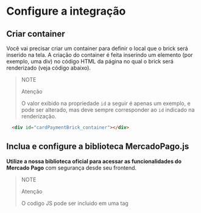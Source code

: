 # Configure a integração

## Criar container

Você vai precisar criar um container para definir o local que o brick será inserido na tela. A criação do container é feita inserindo um elemento (por exemplo, uma div) no código HTML da página no qual o brick será renderizado (veja código abaixo). 

> NOTE
>
> Atenção
>
> O valor exibido na propriedade `id` a seguir é apenas um exemplo, e pode ser alterado, mas deve sempre corresponder ao `id` indicado na renderização.

```html
  <div id="cardPaymentBrick_container"></div>
```

## Inclua e configure a biblioteca MercadoPago.js

**Utilize a nossa biblioteca oficial para acessar as funcionalidades do Mercado Pago** com segurança desde seu frontend.

> NOTE
>
> Atenção
>
> O codigo JS pode ser incluido em uma tag <script> ou um arquivo JS separado.

Você precisará instalar o SDK adicionando o seguinte em seu código HTML:

```html
<script src="https://beta-sdk.mercadopago.com/gama/js/v2"></script>
```

Em seguida, inicialize o SDK definindo sua [chave pública]([FAKER][CREDENTIALS][URL]) usando código JavaScript:

```javascript
const mp = new MercadoPago('YOUR_PUBLIC_KEY');
```

## Instanciar brick

Com o container criado e o SDK JS instalado, o próximo passo é instanciar o brick builder, que permitirá gerar o brick. Para instanciar o brick, insira o código abaixo após a etapa anterior. 

```javascript
const bricksBuilder = mp.bricks();
```

> WARNING
>
> Atenção
>
> Durante a instanciação do brick, é possível que apareçam diferentes erros. Para detalhamento de cada um deles, veja a seção [Possíveis erros](/developers/pt/docs/checkout-bricks-beta/additional-content/possible-errors).

# Renderizar brick

Uma vez instanciado, o brick pode ser renderizado e ter todas as suas configurações compiladas de modo que a estrutura final do brick seja gerada.

Para renderizar o brick, insira o código abaixo após o passo anterior e preencha os atributos conforme os comentários destacados neste mesmo código.

```javascript
const renderCardPaymentBrick = async (bricksBuilder) => {

  const settings = {
    initialization: {
      amount: 100, //valor do processamento a ser realizado
    },
    callbacks: {
      onReady: () => {
        // callback chamado quando o Brick estiver pronto
      },
      onSubmit: (cardFormData) => {
        // callback chamado o usuário clicar no botão de submissão dos dados

        // ejemplo de envío de los datos recolectados por el Brick a su servidor
        return new Promise((resolve, reject) => {
            fetch("/process_payment", { 
                method: "POST",
                headers: {
                    "Content-Type": "application/json",
                },
                body: JSON.stringify(cardFormData)
            })
            .then((response) => {
                // receber o resultado do pagamento
                resolve();
            })
            .catch((error) => {
                // lidar com a resposta de erro ao tentar criar o pagamento
                reject();
            })
          });
      },
      onError: (error) => { 
        // callback chamado para todos os casos de erro do Brick
      },
    },
  };
  cardPaymentBrickController = await bricksBuilder.create('cardPayment', 'cardPaymentBrick_container', settings);
};
renderCardPaymentBrick(bricksBuilder);
```
![cardform](checkout-bricks/card-form-pt.png)

> PREV_STEP_CARD_PT
>
> Temas
>
> Veja mais informações sobre quais temas o Card Payment Brick pode ser instanciado/renderizado.
>
> [Temas](/developers/pt/docs/checkout-bricks-beta/characteristics/themes)

> NEXT_STEP_CARD_PT
>
> Enviar pagamento ao Mercado Pago
>
> Após configurar a integração, veja como enviar o pagamento ao Mercado Pago.
>
> [Enviar pagamento ao Mercado Pago](/developers/pt/docs/checkout-bricks-beta/integration/payment-submission)